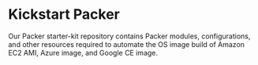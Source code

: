 # Kickstart Packer
Our Packer starter-kit repository contains Packer modules, configurations, and other resources required to automate the OS image build of Amazon EC2 AMI, Azure image, and Google CE image.
